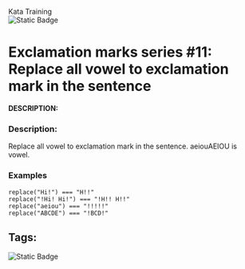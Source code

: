 Kata Training <br>
![Static Badge](https://img.shields.io/badge/8kyu%20-%20black?style=flat&logo=codewars&labelColor=B1361E&color=black)

# Exclamation marks series #11: Replace all vowel to exclamation mark in the sentence

**DESCRIPTION:**

### Description:

Replace all vowel to exclamation mark in the sentence. aeiouAEIOU is vowel.

### Examples
```
replace("Hi!") === "H!!"
replace("!Hi! Hi!") === "!H!! H!!"
replace("aeiou") === "!!!!!"
replace("ABCDE") === "!BCD!"
```

## Tags:

![Static Badge](https://img.shields.io/badge/fundamentals%20-%20purple?style=plastic)